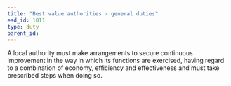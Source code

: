 ```yaml
---
title: "Best value authorities - general duties"
esd_id: 1011
type: duty
parent_id:  
---
```


A local authority must make arrangements to secure continuous improvement in the way in which its functions are exercised, having regard to a combination of economy, efficiency and effectiveness and must take prescribed steps when doing so.

